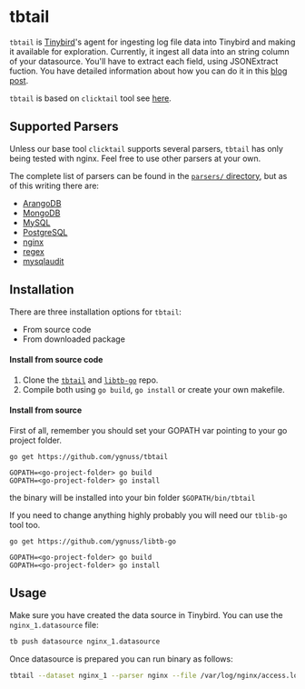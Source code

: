 # tbtail

`tbtail` is [Tinybird](https://tinybird.co)'s agent for ingesting log file data into Tinybird and making it available for exploration. Currently, it ingest all data into an string column of your datasource. You'll have to extract each field, using JSONExtract fuction. You  have detailed information about how you can do it in this [blog post](https://blog.tinybird.co/2021/01/28/nginx-log-analysis/).

`tbtail` is based on `clicktail` tool see [here](https://github.com/Altinity/clicktail).

## Supported Parsers

Unless our base tool `clicktail` supports several parsers, `tbtail` has only being tested with nginx. Feel free to use other parsers at your own.

The complete list of parsers can be found in the [`parsers/` directory](parsers/), but as of this writing there are:

- [ArangoDB](parsers/arangodb/)
- [MongoDB](parsers/mongodb/)
- [MySQL](parsers/mysql/)
- [PostgreSQL](parsers/postgresql/)
- [nginx](parsers/nginx/)
- [regex](parsers/regex/)
- [mysqlaudit](parsers/mysqlaudit/)

## Installation

There are three installation options for `tbtail`:
+ From source code
+ From downloaded package

#### Install from source code

1. Clone the [`tbtail`](https://github.com/ygnuss/tbtail) and [`libtb-go`](https://github.com/ygnuss/libtb-go) repo. 
2. Compile both using `go build`, `go install` or create your own makefile.


#### Install from source

First of all, remember you  should set your GOPATH var pointing to your go project folder.

```
go get https://github.com/ygnuss/tbtail
```

```
GOPATH=<go-project-folder> go build
GOPATH=<go-project-folder> go install
```

the binary will be installed into your bin folder `$GOPATH/bin/tbtail`

If you need to change anything highly probably you will need our `tblib-go` tool too.

```
go get https://github.com/ygnuss/libtb-go
```

```
GOPATH=<go-project-folder> go build
GOPATH=<go-project-folder> go install
```

## Usage

Make sure you have created the data source in Tinybird. You can use the `nginx_1.datasource` file: 

```sh
tb push datasource nginx_1.datasource
```

Once datasource is prepared you can run binary as follows:

```sh
tbtail --dataset nginx_1 --parser nginx --file /var/log/nginx/access.log --nginx.conf /etc/nginx/nginx.conf --nginx.format combined --writekey p.eyJ1IjogIjMzNjU3ODViLTRlNTYtNDY3MS1iMGUzLThjNjUzOTJiODhlYSIsICJpZCI6ICJiOTMwZjMyMi00MGYyLTQ5MDYtYWYxYi1jMjNiMWE2MmJkNWUifQ.AjCuIPMjMzzp_zprh_8ha2ALe4CMjOBOQOGyQALde-M
```
